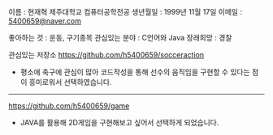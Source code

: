 이름 : 현재혁
제주대학교 컴퓨터공학전공
생년월일 : 1999년 11월 17일
이메일 : 5400659@naver.com

좋아하는 것 : 운동, 구기종목
관심있는 분야 : C언어와 Java
장래희망 : 경찰

관심있는 저장소
https://github.com/h5400659/socceraction

* 평소에 축구에 관심이 많아 코드작성을 통해 선수의 움직임을 구현할 수 있다는 점이 흥미로워서 선택하였습니다.
---
https://github.com/h5400659/game

* JAVA를 활용해 2D게임을 구현해보고 싶어서 선택하게 되었습니다.
